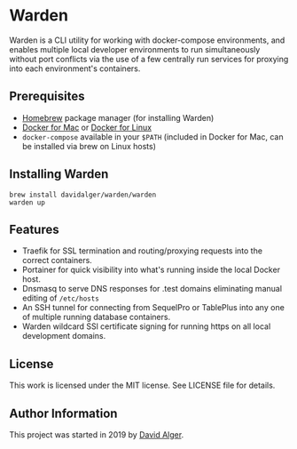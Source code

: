 # Warden
Warden is a CLI utility for working with docker-compose environments, and enables multiple local developer environments to run simultaneously without port conflicts via the use of a few centrally run services for proxying into each environment's containers.

## Prerequisites

* [Homebrew](https://brew.sh) package manager (for installing Warden)
* [Docker for Mac](https://hub.docker.com/editions/community/docker-ce-desktop-mac) or [Docker for Linux](https://docs.docker.com/install/linux/docker-ce/fedora/)
* `docker-compose` available in your `$PATH` (included in Docker for Mac, can be installed via brew on Linux hosts)

## Installing Warden

    brew install davidalger/warden/warden
    warden up

## Features

* Traefik for SSL termination and routing/proxying requests into the correct containers.
* Portainer for quick visibility into what's running inside the local Docker host.
* Dnsmasq to serve DNS responses for .test domains eliminating manual editing of `/etc/hosts`
* An SSH tunnel for connecting from SequelPro or TablePlus into any one of multiple running database containers.
* Warden wildcard SSl certificate signing for running https on all local development domains.

## License

This work is licensed under the MIT license. See LICENSE file for details.

## Author Information

This project was started in 2019 by [David Alger](https://davidalger.com/).
